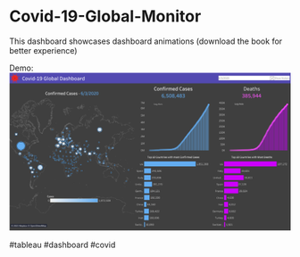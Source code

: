 # Covid-19-Global-Monitor

This dashboard showcases dashboard animations (download the book for better experience)

Demo:
![alt text](Dashboard.png)

#tableau #dashboard #covid

